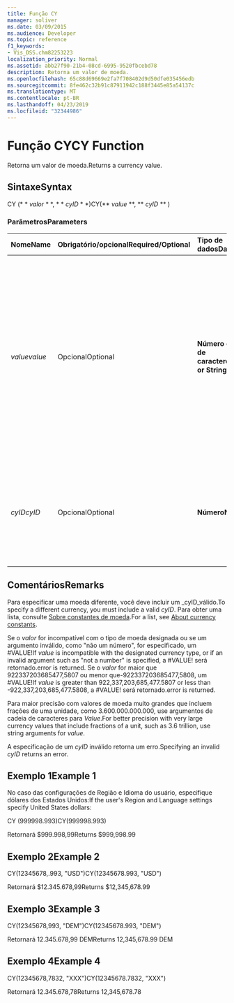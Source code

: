 ```yaml
---
title: Função CY
manager: soliver
ms.date: 03/09/2015
ms.audience: Developer
ms.topic: reference
f1_keywords:
- Vis_DSS.chm82253223
localization_priority: Normal
ms.assetid: abb27f90-21b4-08cd-6995-9520fbcebd78
description: Retorna um valor de moeda.
ms.openlocfilehash: 65c88d69669e2fa7f708402d9d50dfe035456edb
ms.sourcegitcommit: 8fe462c32b91c87911942c188f3445e85a54137c
ms.translationtype: MT
ms.contentlocale: pt-BR
ms.lasthandoff: 04/23/2019
ms.locfileid: "32344986"
---
```

# <a name="cy-function"></a><span data-ttu-id="059e5-103">Função CY</span><span class="sxs-lookup"><span data-stu-id="059e5-103">CY Function</span></span>

<span data-ttu-id="059e5-104">Retorna um valor de moeda.</span><span class="sxs-lookup"><span data-stu-id="059e5-104">Returns a currency value.</span></span>
  
## <a name="syntax"></a><span data-ttu-id="059e5-105">Sintaxe</span><span class="sxs-lookup"><span data-stu-id="059e5-105">Syntax</span></span>

<span data-ttu-id="059e5-106">CY (\* \* *valor* \* \*, \* \* *cyID* \* \*)</span><span class="sxs-lookup"><span data-stu-id="059e5-106">CY(\*\* *value* \*\*, \*\* *cyID* \*\* )</span></span> 
  
### <a name="parameters"></a><span data-ttu-id="059e5-107">Parâmetros</span><span class="sxs-lookup"><span data-stu-id="059e5-107">Parameters</span></span>

|<span data-ttu-id="059e5-108">**Nome**</span><span class="sxs-lookup"><span data-stu-id="059e5-108">**Name**</span></span>|<span data-ttu-id="059e5-109">**Obrigatório/opcional**</span><span class="sxs-lookup"><span data-stu-id="059e5-109">**Required/Optional**</span></span>|<span data-ttu-id="059e5-110">**Tipo de dados**</span><span class="sxs-lookup"><span data-stu-id="059e5-110">**Data Type**</span></span>|<span data-ttu-id="059e5-111">**Descrição**</span><span class="sxs-lookup"><span data-stu-id="059e5-111">**Description**</span></span>|
|:-----|:-----|:-----|:-----|
| <span data-ttu-id="059e5-112">_value_</span><span class="sxs-lookup"><span data-stu-id="059e5-112">_value_</span></span> <br/> |<span data-ttu-id="059e5-113">Opcional</span><span class="sxs-lookup"><span data-stu-id="059e5-113">Optional</span></span>  <br/> |<span data-ttu-id="059e5-114">**Número ou Cadeia de caracteres**</span><span class="sxs-lookup"><span data-stu-id="059e5-114">**Number or String**</span></span> <br/> |<span data-ttu-id="059e5-115">Um número ou uma cadeia de caracteres que inclui formatação específica da moeda.</span><span class="sxs-lookup"><span data-stu-id="059e5-115">A number or a string that includes currency-specific formatting.</span></span> <span data-ttu-id="059e5-116">Se não for especificado, o valor de moeda é formatado de acordo com o estilo de moeda nas configurações de idioma e região do sistema.</span><span class="sxs-lookup"><span data-stu-id="059e5-116">If not specified, the currency value is formatted according to the currency style in the system's Region and Language settings.</span></span>  <br/> |
| <span data-ttu-id="059e5-117">_cyID_</span><span class="sxs-lookup"><span data-stu-id="059e5-117">_cyID_</span></span> <br/> |<span data-ttu-id="059e5-118">Opcional</span><span class="sxs-lookup"><span data-stu-id="059e5-118">Optional</span></span>  <br/> |<span data-ttu-id="059e5-119">**Número**</span><span class="sxs-lookup"><span data-stu-id="059e5-119">**Number**</span></span> <br/> |<span data-ttu-id="059e5-120">Uma ID de moeda numérica ou uma cadeia de caracteres entre aspas de três caracteres para a abreviação ISO 4217.</span><span class="sxs-lookup"><span data-stu-id="059e5-120">A numeric currency ID or a three-character quoted string for the ISO 4217 abbreviation.</span></span>  <br/> |
   
## <a name="remarks"></a><span data-ttu-id="059e5-121">Comentários</span><span class="sxs-lookup"><span data-stu-id="059e5-121">Remarks</span></span>

<span data-ttu-id="059e5-122">Para especificar uma moeda diferente, você deve incluir um _cyID_válido.</span><span class="sxs-lookup"><span data-stu-id="059e5-122">To specify a different currency, you must include a valid  _cyID_.</span></span> <span data-ttu-id="059e5-123">Para obter uma lista, consulte [Sobre constantes de moeda](about-currency-constants.md).</span><span class="sxs-lookup"><span data-stu-id="059e5-123">For a list, see [About currency constants](about-currency-constants.md).</span></span>
  
<span data-ttu-id="059e5-124">Se o _valor_ for incompatível com o tipo de moeda designada ou se um argumento inválido, como "não um número", for especificado, um #VALUE!</span><span class="sxs-lookup"><span data-stu-id="059e5-124">If  _value_ is incompatible with the designated currency type, or if an invalid argument such as "not a number" is specified, a #VALUE!</span></span> <span data-ttu-id="059e5-125">será retornado.</span><span class="sxs-lookup"><span data-stu-id="059e5-125">error is returned.</span></span> <span data-ttu-id="059e5-126">Se o _valor_ for maior que 922337203685477,5807 ou menor que-922337203685477,5808, um #VALUE!</span><span class="sxs-lookup"><span data-stu-id="059e5-126">If  _value_ is greater than 922,337,203,685,477.5807 or less than -922,337,203,685,477.5808, a #VALUE!</span></span> <span data-ttu-id="059e5-127">será retornado.</span><span class="sxs-lookup"><span data-stu-id="059e5-127">error is returned.</span></span> 
  
<span data-ttu-id="059e5-128">Para maior precisão com valores de moeda muito grandes que incluem frações de uma unidade, como 3.600.000.000.000, use argumentos de cadeia de caracteres para _Value_.</span><span class="sxs-lookup"><span data-stu-id="059e5-128">For better precision with very large currency values that include fractions of a unit, such as 3.6 trillion, use string arguments for  _value_.</span></span>
  
<span data-ttu-id="059e5-129">A especificação de um _cyID_ inválido retorna um erro.</span><span class="sxs-lookup"><span data-stu-id="059e5-129">Specifying an invalid  _cyID_ returns an error.</span></span> 
  
## <a name="example-1"></a><span data-ttu-id="059e5-130">Exemplo 1</span><span class="sxs-lookup"><span data-stu-id="059e5-130">Example 1</span></span>

<span data-ttu-id="059e5-131">No caso das configurações de Região e Idioma do usuário, especifique dólares dos Estados Unidos:</span><span class="sxs-lookup"><span data-stu-id="059e5-131">If the user's Region and Language settings specify United States dollars:</span></span>
  
<span data-ttu-id="059e5-132">CY (999998.993)</span><span class="sxs-lookup"><span data-stu-id="059e5-132">CY(999998.993)</span></span>
  
<span data-ttu-id="059e5-133">Retornará $999.998,99</span><span class="sxs-lookup"><span data-stu-id="059e5-133">Returns $999,998.99</span></span>
  
## <a name="example-2"></a><span data-ttu-id="059e5-134">Exemplo 2</span><span class="sxs-lookup"><span data-stu-id="059e5-134">Example 2</span></span>

<span data-ttu-id="059e5-135">CY(12345678,.993, "USD")</span><span class="sxs-lookup"><span data-stu-id="059e5-135">CY(12345678.993, "USD")</span></span>
  
<span data-ttu-id="059e5-136">Retornará $12.345.678,99</span><span class="sxs-lookup"><span data-stu-id="059e5-136">Returns $12,345,678.99</span></span>
  
## <a name="example-3"></a><span data-ttu-id="059e5-137">Exemplo 3</span><span class="sxs-lookup"><span data-stu-id="059e5-137">Example 3</span></span>

<span data-ttu-id="059e5-138">CY(12345678,993, "DEM")</span><span class="sxs-lookup"><span data-stu-id="059e5-138">CY(12345678.993, "DEM")</span></span>
  
<span data-ttu-id="059e5-139">Retornará 12.345.678,99 DEM</span><span class="sxs-lookup"><span data-stu-id="059e5-139">Returns 12,345,678.99 DEM</span></span>
  
## <a name="example-4"></a><span data-ttu-id="059e5-140">Exemplo 4</span><span class="sxs-lookup"><span data-stu-id="059e5-140">Example 4</span></span>

<span data-ttu-id="059e5-141">CY(12345678,7832, "XXX")</span><span class="sxs-lookup"><span data-stu-id="059e5-141">CY(12345678.7832, "XXX")</span></span>
  
<span data-ttu-id="059e5-142">Retornará 12.345.678,78</span><span class="sxs-lookup"><span data-stu-id="059e5-142">Returns 12,345,678.78</span></span>
  

